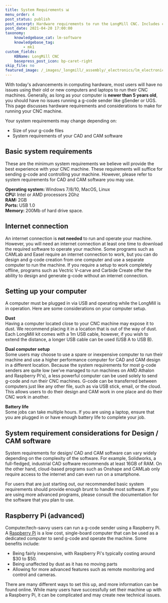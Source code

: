 ```yaml
---
title: System Requirements 📊
menu_order: 4
post_status: publish
post_excerpt: Hardware requirements to run the LongMill CNC. Includes computer specifications, internet access and considerations for running CAD/CAM software.
post_date: 2021-04-20 17:00:00
taxonomy:
    knowledgebase_cat: lm-software
    knowledgebase_tag:
        - mk1
custom_fields:
    KBName: LongMill CNC
    basepress_post_icon: bp-caret-right
skip_file: no
featured_image: /_images/_longmill/_assembly/_electronics/lm_electronics_p14.JPG
---
```


With today's advancements in computing hardware, most users will have no issues using their old or new computers and laptops to run their CNC machines. Generally, as long as your computer is <strong>newer than 5 years old</strong>, you should have no issues running a g-code sender like gSender or UGS. This page discusses hardware requirements and considerations to make for running your CNC machine.

Your system requirements may change depending on:

<ul>
  <li>Size of your g-code files</li>
  <li>System requirements of your CAD and CAM software</li>
</ul>

<h2>Basic system requirements</h2>

These are the minimum system requirements we believe will provide the best experience with your CNC machine. These requirements will suffice for sending g-code and controlling your machine. However, please refer to system requirements for CAD and CAM software you may use.

<strong>Operating system: </strong>Windows 7/8/10, MacOS, Linux<br>
<strong>CPU: </strong>Intel or AMD processors 2Ghz<br>
<strong>RAM: </strong>2GB<br>
<strong>Ports: </strong>USB 1.0<br>
<strong>Memory: </strong>200Mb of hard drive space.

<h2>Internet connection</h2>

An internet connection is <strong>not needed</strong> to run and operate your machine. However, you will need an internet connection at least one time to download the required software to operate your machine. Some programs such as CAMLab and Easel require an internet connection to work, but you can do design and g-code creation from one computer and use a separate computer to run the machine. If you require a setup to work completely offline, programs such as Vectric V-carve and Carbide Create offer the ability to design and generate g-code without an internet connection.

<h2>Setting up your computer</h2>

A computer must be plugged in via USB and operating while the LongMill is in operation. Here are some considerations on your computer setup.

<strong>Dust</strong><br>
Having a computer located close to your CNC machine may expose it to dust. We recommend placing it in a location that is out of the way of dust. Each LongMill kit comes with a 1m USB cable, however, if you wish to extend the distance, a longer USB cable can be used (USB A to USB B).

<strong>Dual computer setup</strong><br>
Some users may choose to use a spare or inexpensive computer to run their machine and use a higher performance computer for CAD and CAM design in a different location. Because the system requirements for most g-code senders are quite low (we've managed to run machines on AMD Athalon and Raspberry Pi's), a less powerful computer can be used solely to send g-code and run their CNC machines. G-code can be transferred between computers just like any other file, such as via USB stick, email, or the cloud. This allows users to do their design and CAM work in one place and do their CNC work in another.

<strong>Battery life</strong><br>
Some jobs can take multiple hours. If you are using a laptop, ensure that you are plugged in or have enough battery life to complete your job.

<h2>System requirement considerations for Design / CAM software</h2>

System requirements for design/ CAD and CAM software can vary widely depending on the complexity of the software. For example, Solidworks, a full-fledged, industrial CAD software recommends at least 16GB of RAM. On the other hand, cloud-based programs such as Onshape and CAMLab only require access to the internet and can even run on a smartphone.

For users that are just starting out, our recommended basic system requirements should provide enough brunt to handle most software. If you are using more advanced programs, please consult the documentation for the software that you plan to use.

<h2>Raspberry Pi (advanced)</h2>

Computer/tech-savvy users can run a g-code sender using a Raspberry Pi. A <a href="https://www.raspberrypi.org/">Raspberry Pi</a> is a low cost, single-board computer that can be used as a dedicated computer to send g-code and operate the machine. Some benefits include:

<ul>
  <li>Being fairly inexpensive, with Raspberry Pi's typically costing around $30 to $50.</li>
  <li>Being unaffected by dust as it has no moving parts</li>
  <li>Allowing for more advanced features such as remote monitoring and control and cameras.</li>
</ul>

There are many different ways to set this up, and more information can be found online. While many users have successfully set their machine up with a Raspberry Pi, it can be complicated and may create new technical issues.
